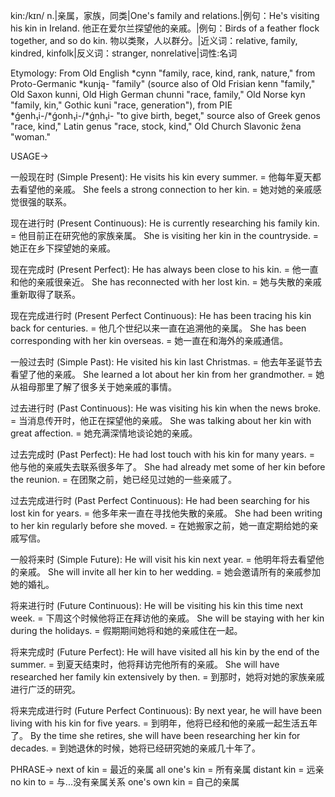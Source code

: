 kin:/kɪn/
n.|亲属，家族，同类|One's family and relations.|例句：He's visiting his kin in Ireland. 他正在爱尔兰探望他的亲戚。|例句：Birds of a feather flock together, and so do kin. 物以类聚，人以群分。|近义词：relative, family, kindred, kinfolk|反义词：stranger, nonrelative|词性:名词

Etymology:
From Old English *cynn "family, race, kind, rank, nature," from Proto-Germanic *kunją- "family" (source also of Old Frisian kenn "family," Old Saxon kunni, Old High German chunni "race, family," Old Norse kyn "family, kin," Gothic kuni "race, generation"), from PIE *ǵenh₁i-/*ǵonh₁i-/*ǵṇh₁i- "to give birth, beget," source also of Greek genos "race, kind," Latin genus "race, stock, kind," Old Church Slavonic žena "woman."

USAGE->

一般现在时 (Simple Present):
He visits his kin every summer. = 他每年夏天都去看望他的亲戚。
She feels a strong connection to her kin. = 她对她的亲戚感觉很强的联系。

现在进行时 (Present Continuous):
He is currently researching his family kin. = 他目前正在研究他的家族亲属。
She is visiting her kin in the countryside. = 她正在乡下探望她的亲戚。

现在完成时 (Present Perfect):
He has always been close to his kin. = 他一直和他的亲戚很亲近。
She has reconnected with her lost kin. = 她与失散的亲戚重新取得了联系。

现在完成进行时 (Present Perfect Continuous):
He has been tracing his kin back for centuries. = 他几个世纪以来一直在追溯他的亲属。
She has been corresponding with her kin overseas. = 她一直在和海外的亲戚通信。

一般过去时 (Simple Past):
He visited his kin last Christmas. = 他去年圣诞节去看望了他的亲戚。
She learned a lot about her kin from her grandmother. = 她从祖母那里了解了很多关于她亲戚的事情。

过去进行时 (Past Continuous):
He was visiting his kin when the news broke. = 当消息传开时，他正在探望他的亲戚。
She was talking about her kin with great affection. = 她充满深情地谈论她的亲戚。

过去完成时 (Past Perfect):
He had lost touch with his kin for many years. = 他与他的亲戚失去联系很多年了。
She had already met some of her kin before the reunion. = 在团聚之前，她已经见过她的一些亲戚了。

过去完成进行时 (Past Perfect Continuous):
He had been searching for his lost kin for years. = 他多年来一直在寻找他失散的亲戚。
She had been writing to her kin regularly before she moved. = 在她搬家之前，她一直定期给她的亲戚写信。

一般将来时 (Simple Future):
He will visit his kin next year. = 他明年将去看望他的亲戚。
She will invite all her kin to her wedding. = 她会邀请所有的亲戚参加她的婚礼。

将来进行时 (Future Continuous):
He will be visiting his kin this time next week. = 下周这个时候他将正在拜访他的亲戚。
She will be staying with her kin during the holidays. = 假期期间她将和她的亲戚住在一起。

将来完成时 (Future Perfect):
He will have visited all his kin by the end of the summer. = 到夏天结束时，他将拜访完他所有的亲戚。
She will have researched her family kin extensively by then. = 到那时，她将对她的家族亲戚进行广泛的研究。

将来完成进行时 (Future Perfect Continuous):
By next year, he will have been living with his kin for five years. = 到明年，他将已经和他的亲戚一起生活五年了。
By the time she retires, she will have been researching her kin for decades. = 到她退休的时候，她将已经研究她的亲戚几十年了。



PHRASE->
next of kin = 最近的亲属
all one's kin = 所有亲属
distant kin = 远亲
no kin to = 与...没有亲属关系
one's own kin = 自己的亲属
